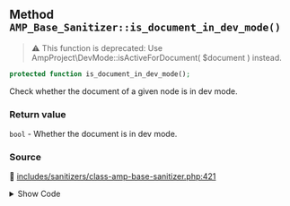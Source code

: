 ## Method `AMP_Base_Sanitizer::is_document_in_dev_mode()`

> :warning: This function is deprecated: Use AmpProject\DevMode::isActiveForDocument( $document ) instead.

```php
protected function is_document_in_dev_mode();
```

Check whether the document of a given node is in dev mode.

### Return value

`bool` - Whether the document is in dev mode.

### Source

:link: [includes/sanitizers/class-amp-base-sanitizer.php:421](../../includes/sanitizers/class-amp-base-sanitizer.php#L421-L424)

<details>
<summary>Show Code</summary>

```php
protected function is_document_in_dev_mode() {
	_deprecated_function( 'AMP_Base_Sanitizer::is_document_in_dev_mode', '1.5', 'AmpProject\DevMode::isActiveForDocument' );
	return DevMode::isActiveForDocument( $this->dom );
}
```

</details>

